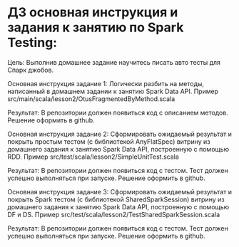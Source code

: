 # ДЗ основная инструкция и задания к занятию по Spark Testing:
Цель: Выполнив домашнее задание научитесь писать авто тесты для Спарк джобов.

Основная инструкция задание 1:
Логически разбить на методы, написанный в домашнем задании к занятию Spark Data API. Пример src/main/scala/lesson2/OtusFragmentedByMethod.scala

Результат: В репозитории должен появиться код с описанием методов. Решение оформить в github.

Основная инструкция задание 2:
Сформировать ожидаемый результат и покрыть простым тестом (с библиотекой AnyFlatSpec) витрину из домашнего задания к занятию Spark Data API, построенную с помощью RDD. Пример src/test/scala/lesson2/SimpleUnitTest.scala

Результат: В репозитории должен появиться код с тестом. Тест должен успешно выполняться при запуске. Решение оформить в github.

Основная инструкция задание 3:
Сформировать ожидаемый результат и покрыть Spark тестом (с библиотекой SharedSparkSession) витрину из домашнего задания к занятию Spark Data API, построенную с помощью DF и DS. Пример src/test/scala/lesson2/TestSharedSparkSession.scala

Результат: В репозитории должен появиться код с тестом. Тест должен успешно выполняться при запуске. Решение оформить в github.
